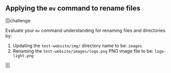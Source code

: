 ## Applying the `mv` command to rename files 

|||challenge

Evaluate your `mv` command understanding for renaming files and directories by:

1. Updating the `test-website/img/` directory name to be: `images`
1. Renaming the `test-website/images/logo.png` PNG image file to be: `logo-light.png`

|||